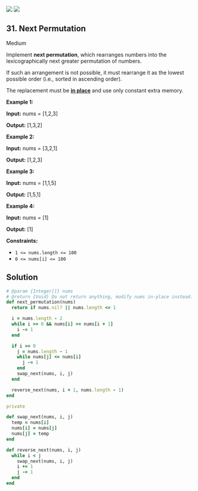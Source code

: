 [![](https://img.shields.io/github/stars/LeetCode-in-Ruby/LeetCode-in-Ruby?label=Stars&style=flat-square)](https://github.com/LeetCode-in-Ruby/LeetCode-in-Ruby)
[![](https://img.shields.io/github/forks/LeetCode-in-Ruby/LeetCode-in-Ruby?label=Fork%20me%20on%20GitHub%20&style=flat-square)](https://github.com/LeetCode-in-Ruby/LeetCode-in-Ruby/fork)

## 31\. Next Permutation

Medium

Implement **next permutation**, which rearranges numbers into the lexicographically next greater permutation of numbers.

If such an arrangement is not possible, it must rearrange it as the lowest possible order (i.e., sorted in ascending order).

The replacement must be **[in place](http://en.wikipedia.org/wiki/In-place_algorithm)** and use only constant extra memory.

**Example 1:**

**Input:** nums = [1,2,3]

**Output:** [1,3,2] 

**Example 2:**

**Input:** nums = [3,2,1]

**Output:** [1,2,3] 

**Example 3:**

**Input:** nums = [1,1,5]

**Output:** [1,5,1] 

**Example 4:**

**Input:** nums = [1]

**Output:** [1] 

**Constraints:**

*   `1 <= nums.length <= 100`
*   `0 <= nums[i] <= 100`

## Solution

```ruby
# @param {Integer[]} nums
# @return {Void} Do not return anything, modify nums in-place instead.
def next_permutation(nums)
  return if nums.nil? || nums.length <= 1

  i = nums.length - 2
  while i >= 0 && nums[i] >= nums[i + 1]
    i -= 1
  end

  if i >= 0
    j = nums.length - 1
    while nums[j] <= nums[i]
      j -= 1
    end
    swap_next(nums, i, j)
  end

  reverse_next(nums, i + 1, nums.length - 1)
end

private

def swap_next(nums, i, j)
  temp = nums[i]
  nums[i] = nums[j]
  nums[j] = temp
end

def reverse_next(nums, i, j)
  while i < j
    swap_next(nums, i, j)
    i += 1
    j -= 1
  end
end
```